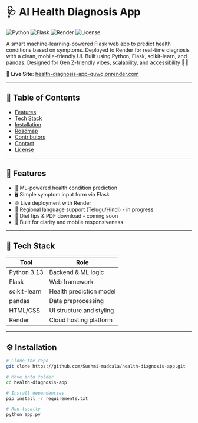 # 🩺 AI Health Diagnosis App

![Python](https://img.shields.io/badge/Python-3.13-blue)
![Flask](https://img.shields.io/badge/Flask-Web_Framework-orange)
![Render](https://img.shields.io/badge/Render-Hosting-purple)
![License](https://img.shields.io/badge/License-MIT-green)

A smart machine-learning-powered Flask web app to predict health conditions based on symptoms. Deployed to Render for real-time diagnosis with a clean, mobile-friendly UI. Built using Python, Flask, scikit-learn, and pandas. Designed for Gen Z-friendly vibes, scalability, and accessibility 🧠💅

🔗 **Live Site**: [health-diagnosis-app-quwq.onrender.com](https://health-diagnosis-app-quwq.onrender.com)

---

## 📘 Table of Contents
- [Features](#features)
- [Tech Stack](#tech-stack)
- [Installation](#installation)
- [Roadmap](#roadmap)
- [Contributors](#contributors)
- [Contact](#contact)
- [License](#license)

---

## 🔮 Features
- 🤖 ML-powered health condition prediction
- 🖥️ Simple symptom input form via Flask
- 🌐 Live deployment with Render
- 💬 Regional language support (Telugu/Hindi) - in progress
- 🥗 Diet tips & PDF download - coming soon
- 🎨 Built for clarity and mobile responsiveness

---

## 🧠 Tech Stack

| Tool         | Role                          |
|--------------|-------------------------------|
| Python 3.13  | Backend & ML logic             |
| Flask        | Web framework                  |
| scikit-learn | Health prediction model        |
| pandas       | Data preprocessing             |
| HTML/CSS     | UI structure and styling       |
| Render       | Cloud hosting platform         |

---

## ⚙️ Installation

```bash
# Clone the repo
git clone https://github.com/Sushmi-maddala/health-diagnosis-app.git

# Move into folder
cd health-diagnosis-app

# Install dependencies
pip install -r requirements.txt

# Run locally
python app.py
